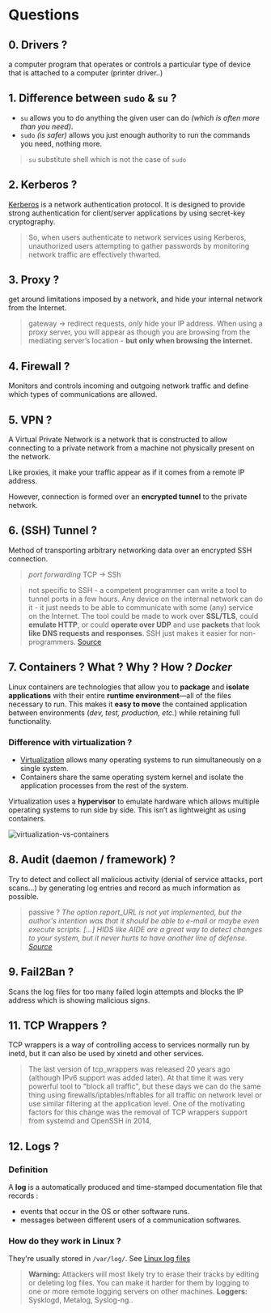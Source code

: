 # Questions

## 0. Drivers ?

a computer program that operates or controls a particular type of device that is attached to a computer (printer driver..)

## 1. Difference between  `sudo` & `su` ?

- `su` allows you to do anything the given user can do *(which is often more than you need)*. 
- `sudo` *(is safer)* allows you just enough authority to run the commands you need, nothing more.
> `su` substitute shell which is not the case of `sudo`

## 2. Kerberos ?

[Kerberos](http://web.mit.edu/kerberos/) is a network authentication protocol. It is designed to provide strong authentication for client/server applications by using secret-key cryptography.

> So, when users authenticate to network services using Kerberos, unauthorized users attempting to gather passwords by monitoring network traffic are effectively thwarted.

## 3. Proxy ?

get around limitations imposed by a network, and hide your internal network from the Internet.
> gateway → redirect requests, *only* hide your IP address. When using a proxy server, you will appear as though you are browsing from the mediating server’s location - **but only when browsing the internet.**

## 4. Firewall ?

Monitors and controls incoming and outgoing network traffic and define which types of communications are allowed.

## 5. VPN ?

A Virtual Private Network is a network that is constructed to allow connecting to a private network from a machine not physically present on the network.

Like proxies, it make your traffic appear as if it comes from a remote IP address. 

However, connection is formed over an **encrypted tunnel** to the private network.

## 6. (SSH) Tunnel ?

Method of transporting arbitrary networking data over an encrypted SSH connection.
> *port forwarding* TCP  → SSh

> not specific to SSH - a competent programmer can write a tool to tunnel ports in a few hours. Any device on the internal network can do it - it just needs to be able to communicate with some (any) service on the Internet. The tool could be made to work over **SSL/TLS**, could **emulate HTTP**, or could **operate over UDP** and use **packets** that look **like DNS requests and responses**. SSH just makes it easier for non-programmers. [Source](https://www.ssh.com/ssh/tunneling/)

## 7. Containers ? What ? Why ? How ? *Docker*

Linux containers are technologies that allow you to **package** and **isolate applications** with their entire **runtime environment**—all of the files necessary to run. This makes it **easy to move** the contained application between environments (*dev, test, production, etc.*) while retaining full functionality.

### Difference with virtualization ?
- [Virtualization](https://www.redhat.com/en/topics/virtualization) allows many operating systems to run simultaneously on a single system.
- Containers share the same operating system kernel and isolate the application processes from the rest of the system.

Virtualization uses a **hypervisor** to emulate hardware which allows multiple operating systems to run side by side. This isn’t as lightweight as using containers.

![virtualization-vs-containers](https://www.redhat.com/cms/managed-files/virtualization-vs-containers.png)

## 8. Audit (daemon / framework) ?

Try to detect and collect all malicious activity (denial of service attacks, port scans...) by generating log entries and record as much information as possible.
> passive ? *The option report_URL is not yet implemented, but the author's intention was that it should be able to e-mail or maybe even execute scripts. [...] HIDS like AIDE are a great way to detect changes to your system, but it never hurts to have another line of defense. [Source](https://wiki.gentoo.org/wiki/Security_Handbook/Intrusion_detection)*

## 9. Fail2Ban ?

Scans the log files for too many failed login attempts and blocks the IP address which is showing malicious signs.

## 11. TCP Wrappers ?

TCP wrappers is a way of controlling access to services normally run by inetd, but it can also be used by xinetd and other services.

> The last version of tcp_wrappers was released 20 years ago (although IPv6 support was added later). At that time it was very powerful tool to "block all traffic", but these days we can do the same thing using firewalls/iptables/nftables for all traffic on network level or use similar filtering at the application level. One of the motivating factors for this change was the removal of TCP wrappers support from systemd and OpenSSH in 2014, 

## 12. Logs ?

### Definition 

A **log** is a automatically produced and time-stamped documentation file that records :
- events that occur in the OS or other software runs.
- messages between different users of a communication softwares.

### How do they work in Linux ?

They're usually stored in `/var/log/`. See [Linux log files](https://www.cyberciti.biz/faq/linux-log-files-location-and-how-do-i-view-logs-files/)

> **Warning:** Attackers will most likely try to erase their tracks by editing or deleting log files. You can make it harder for them by logging to one or more remote logging servers on other machines.
> **Loggers:** Sysklogd, Metalog, Syslog-ng..
